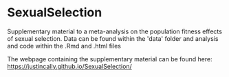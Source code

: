 # SexualSelection
Supplementary material to a meta-analysis on the population fitness effects of sexual selection. Data can be found within the 'data' folder and analysis and code within the .Rmd and .html files

The webpage containing the supplementary material can be found here: https://justincally.github.io/SexualSelection/
